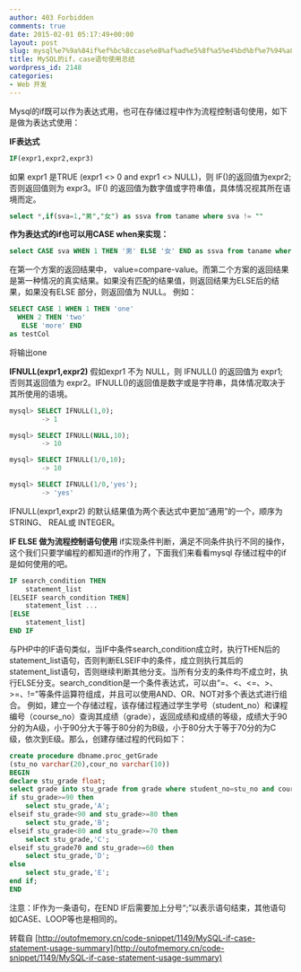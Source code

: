 ```yaml
---
author: 403 Forbidden
comments: true
date: 2015-02-01 05:17:49+00:00
layout: post
slug: mysql%e7%9a%84if%ef%bc%8ccase%e8%af%ad%e5%8f%a5%e4%bd%bf%e7%94%a8%e6%80%bb%e7%bb%93
title: MySQL的if，case语句使用总结
wordpress_id: 2148
categories:
- Web 开发
---
```

Mysql的if既可以作为表达式用，也可在存储过程中作为流程控制语句使用，如下是做为表达式使用：

**IF表达式**
```sql
IF(expr1,expr2,expr3)
```

如果 expr1 是TRUE (expr1 <> 0 and expr1 <> NULL)，则 IF()的返回值为expr2; 否则返回值则为 expr3。IF() 的返回值为数字值或字符串值，具体情况视其所在语境而定。
```sql
select *,if(sva=1,"男","女") as ssva from taname where sva != ""
```


**作为表达式的if也可以用CASE when来实现：**
```sql
select CASE sva WHEN 1 THEN '男' ELSE '女' END as ssva from taname where sva != ''
```

在第一个方案的返回结果中， value=compare-value。而第二个方案的返回结果是第一种情况的真实结果。如果没有匹配的结果值，则返回结果为ELSE后的结果，如果没有ELSE 部分，则返回值为 NULL。
例如：
```sql
SELECT CASE 1 WHEN 1 THEN 'one'
  WHEN 2 THEN 'two' 
   ELSE 'more' END
as testCol
```

将输出one

**IFNULL(expr1,expr2)**
假如expr1 不为 NULL，则 IFNULL() 的返回值为 expr1; 否则其返回值为 expr2。IFNULL()的返回值是数字或是字符串，具体情况取决于其所使用的语境。
```sql
mysql> SELECT IFNULL(1,0);
        -> 1

mysql> SELECT IFNULL(NULL,10);
        -> 10

mysql> SELECT IFNULL(1/0,10);
        -> 10

mysql> SELECT IFNULL(1/0,'yes');
        -> 'yes'
```

IFNULL(expr1,expr2) 的默认结果值为两个表达式中更加“通用”的一个，顺序为STRING、 REAL或 INTEGER。

**IF ELSE 做为流程控制语句使用**
if实现条件判断，满足不同条件执行不同的操作，这个我们只要学编程的都知道if的作用了，下面我们来看看mysql 存储过程中的if是如何使用的吧。
```sql
IF search_condition THEN 
    statement_list  
[ELSEIF search_condition THEN]  
    statement_list ...  
[ELSE 
    statement_list]  
END IF 
```

与PHP中的IF语句类似，当IF中条件search_condition成立时，执行THEN后的statement_list语句，否则判断ELSEIF中的条件，成立则执行其后的statement_list语句，否则继续判断其他分支。当所有分支的条件均不成立时，执行ELSE分支。search_condition是一个条件表达式，可以由“=、<、<=、>、>=、!=”等条件运算符组成，并且可以使用AND、OR、NOT对多个表达式进行组合。
例如，建立一个存储过程，该存储过程通过学生学号（student_no）和课程编号（course_no）查询其成绩（grade），返回成绩和成绩的等级，成绩大于90分的为A级，小于90分大于等于80分的为B级，小于80分大于等于70分的为C级，依次到E级。那么，创建存储过程的代码如下：
```sql
create procedure dbname.proc_getGrade  
(stu_no varchar(20),cour_no varchar(10))  
BEGIN 
declare stu_grade float;  
select grade into stu_grade from grade where student_no=stu_no and course_no=cour_no;  
if stu_grade>=90 then 
    select stu_grade,'A';  
elseif stu_grade<90 and stu_grade>=80 then 
    select stu_grade,'B';  
elseif stu_grade<80 and stu_grade>=70 then 
    select stu_grade,'C';  
elseif stu_grade70 and stu_grade>=60 then 
    select stu_grade,'D';  
else 
    select stu_grade,'E';  
end if;  
END 
```

注意：IF作为一条语句，在END IF后需要加上分号“;”以表示语句结束，其他语句如CASE、LOOP等也是相同的。

转载自 [http://outofmemory.cn/code-snippet/1149/MySQL-if-case-statement-usage-summary](http://outofmemory.cn/code-snippet/1149/MySQL-if-case-statement-usage-summary)
